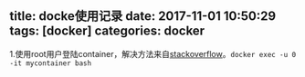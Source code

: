 title: docke使用记录
date: 2017-11-01 10:50:29
tags: [docker]
categories: docker
---
1.使用root用户登陆container，解决方法来自[stackoverflow](https://stackoverflow.com/a/35485346)。`docker exec -u 0 -it mycontainer bash`